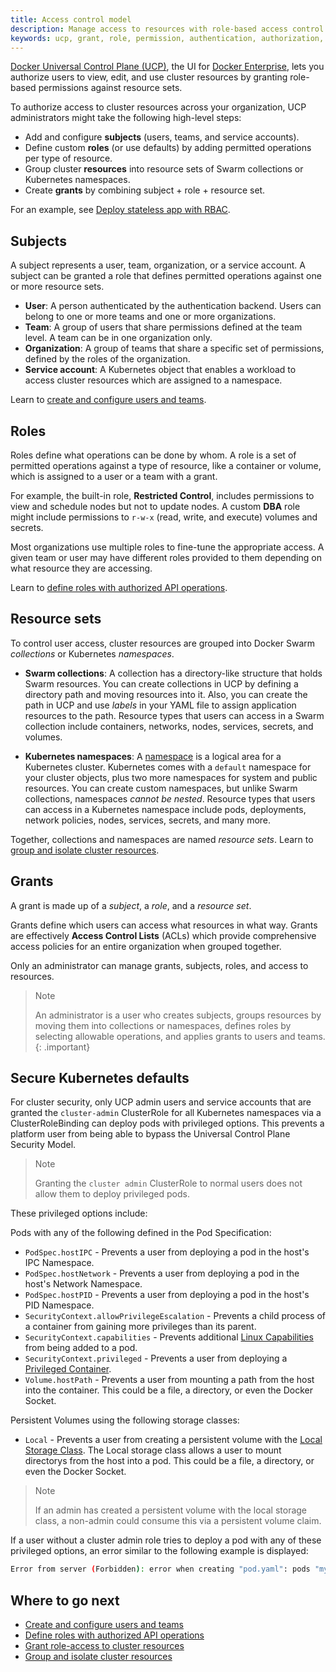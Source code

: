 ```yaml
---
title: Access control model
description: Manage access to resources with role-based access control.
keywords: ucp, grant, role, permission, authentication, authorization, resource, namespace, Kubernetes
---
```


[Docker Universal Control Plane (UCP)](../index.md),
the UI for [Docker Enterprise](https://www.docker.com/enterprise-edition), lets you
authorize users to view, edit, and use cluster resources by granting role-based
permissions against resource sets.

To authorize access to cluster resources across your organization, UCP
administrators might take the following high-level steps:

- Add and configure **subjects** (users, teams, and service accounts).
- Define custom **roles** (or use defaults) by adding permitted operations per
  type of resource.
- Group cluster **resources** into resource sets of Swarm collections or
  Kubernetes namespaces.
- Create **grants** by combining subject + role + resource set.

For an example, see [Deploy stateless app with RBAC](deploy-stateless-app.md).

## Subjects

A subject represents a user, team, organization, or a service account. A subject
can be granted a role that defines permitted operations against one or more
resource sets.

- **User**: A person authenticated by the authentication backend. Users can
  belong to one or more teams and one or more organizations.
- **Team**: A group of users that share permissions defined at the team level. A
  team can be in one organization only.
- **Organization**: A group of teams that share a specific set of permissions,
  defined by the roles of the organization.
- **Service account**: A Kubernetes object that enables a workload to access
  cluster resources which are assigned to a namespace.

Learn to [create and configure users and teams](create-users-and-teams-manually.md).

## Roles

Roles define what operations can be done by whom. A role is a set of permitted
operations against a type of resource, like a container or volume, which is
assigned to a user or a team with a grant.

For example, the built-in role, **Restricted Control**, includes permissions to
view and schedule nodes but not to update nodes. A custom **DBA** role might
include permissions to `r-w-x` (read, write, and execute) volumes and secrets.

Most organizations use multiple roles to fine-tune the appropriate access. A
given team or user may have different roles provided to them depending on what
resource they are accessing.

Learn to [define roles with authorized API operations](define-roles.md).

## Resource sets

To control user access, cluster resources are grouped into Docker Swarm
*collections* or Kubernetes *namespaces*.

- **Swarm collections**: A collection has a directory-like structure that holds
  Swarm resources. You can create collections in UCP by defining a directory path
  and moving resources into it. Also, you can create the path in UCP and use
  *labels* in your YAML file to assign application resources to the path.
  Resource types that users can access in a Swarm collection include containers,
  networks, nodes, services, secrets, and volumes.

- **Kubernetes namespaces**: A
[namespace](https://kubernetes.io/docs/concepts/overview/working-with-objects/namespaces/)
  is a logical area for a Kubernetes cluster. Kubernetes comes with a `default`
  namespace for your cluster objects, plus two more namespaces for system and
  public resources. You can create custom namespaces, but unlike Swarm
  collections, namespaces _cannot be nested_. Resource types that users can
  access in a Kubernetes namespace include pods, deployments, network policies,
  nodes, services, secrets, and many more.

Together, collections and namespaces are named *resource sets*. Learn to
[group and isolate cluster resources](group-resources.md).

## Grants

A grant is made up of a *subject*, a *role*, and a *resource set*.

Grants define which users can access what resources in what way. Grants are
effectively **Access Control Lists** (ACLs) which
provide comprehensive access policies for an entire organization when grouped
together.

Only an administrator can manage grants, subjects, roles, and access to
resources.

> Note
>
> An administrator is a user who creates subjects, groups resources by moving them
> into collections or namespaces, defines roles by selecting allowable operations,
> and applies grants to users and teams.
{: .important}

## Secure Kubernetes defaults

For cluster security, only UCP admin users and service accounts that are
granted the `cluster-admin` ClusterRole for all Kubernetes namespaces via a
ClusterRoleBinding can deploy pods with privileged options. This prevents a
platform user from being able to bypass the Universal Control Plane Security
Model. 

> Note
> 
> Granting the `cluster admin` ClusterRole to normal users does not allow 
> them to deploy privileged pods. 

These privileged options include:

Pods with any of the following defined in the Pod Specification:

  - `PodSpec.hostIPC` - Prevents a user from deploying a pod in the host's IPC
    Namespace.
  - `PodSpec.hostNetwork` - Prevents a user from deploying a pod in the host's
    Network Namespace.
  - `PodSpec.hostPID` - Prevents a user from deploying a pod in the host's PID
    Namespace.
  - `SecurityContext.allowPrivilegeEscalation` - Prevents a child process
    of a container from gaining more privileges than its parent.
  - `SecurityContext.capabilities` - Prevents additional  [Linux
    Capabilities](https://docs.docker.com/engine/security/security/#linux-kernel-capabilities)
    from being added to a pod.
  - `SecurityContext.privileged` - Prevents a user from deploying a [Privileged
    Container](https://docs.docker.com/engine/reference/run/#runtime-privilege-and-linux-capabilities).
  - `Volume.hostPath` - Prevents a user from mounting a path from the host into
    the container. This could be a file, a directory, or even the Docker Socket.

Persistent Volumes using the following storage classes:

  - `Local` - Prevents a user from creating a persistent volume with the
    [Local Storage
    Class](https://kubernetes.io/docs/concepts/storage/volumes/#local). The
    Local storage class allows a user to mount directorys from the host into a
    pod. This could be a file, a directory, or even the Docker Socket. 
  
  > Note
  > 
  > If an admin has created a persistent volume with the local storage
  > class, a non-admin could consume this via a persistent volume claim. 

If a user without a cluster admin role tries to deploy a pod with any of these
privileged options, an error similar to the following example is displayed:

```bash
Error from server (Forbidden): error when creating "pod.yaml": pods "mypod" is forbidden: user "<user-id>" is not an admin and does not have permissions to use privileged mode for resource
```

## Where to go next

- [Create and configure users and teams](create-users-and-teams-manually.md)
- [Define roles with authorized API operations](define-roles.md)
- [Grant role-access to cluster resources](grant-permissions.md)
- [Group and isolate cluster resources](group-resources.md)
